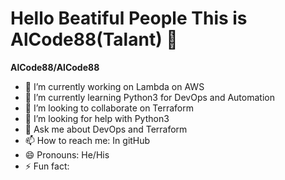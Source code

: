 # Hello Beatiful People This is AlCode88(Talant) 👋
**AlCode88/AlCode88**

- 🔭 I’m currently working on Lambda on AWS
- 🌱 I’m currently learning Python3 for DevOps and Automation
- 👯 I’m looking to collaborate on Terraform
- 🤔 I’m looking for help with Python3
- 💬 Ask me about DevOps and Terraform
- 📫 How to reach me: In gitHub
- 😄 Pronouns: He/His
- ⚡ Fun fact:
